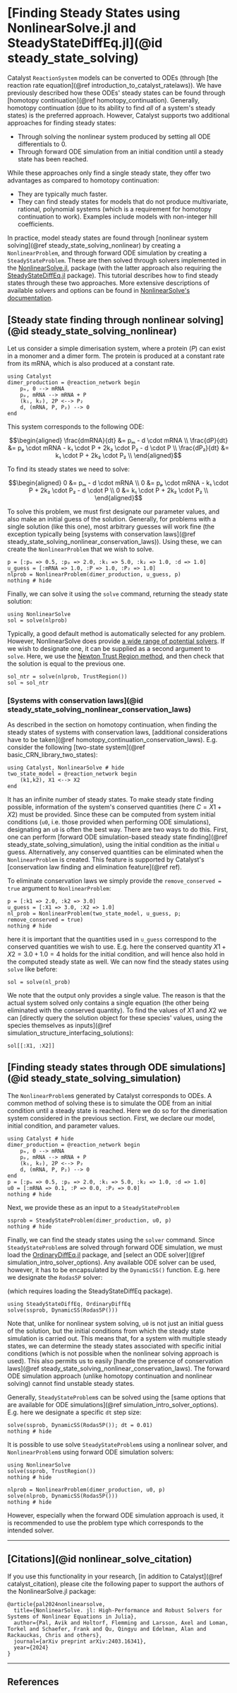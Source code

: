 # [Finding Steady States using NonlinearSolve.jl and SteadyStateDiffEq.jl](@id steady_state_solving)

Catalyst `ReactionSystem` models can be converted to ODEs (through [the reaction rate equation](@ref introduction_to_catalyst_ratelaws)). We have previously described how these ODEs' steady states can be found through [homotopy continuation](@ref homotopy_continuation). Generally, homotopy continuation (due to its ability to find *all* of a system's steady states) is the preferred approach. However, Catalyst supports two additional approaches for finding steady states:
- Through solving the nonlinear system produced by setting all ODE differentials to 0.
- Through forward ODE simulation from an initial condition until a steady state has been reached.

While these approaches only find a single steady state, they offer two advantages as compared to homotopy continuation:
- They are typically much faster.
- They can find steady states for models that do not produce multivariate, rational, polynomial systems (which is a requirement for homotopy continuation to work). Examples include models with non-integer hill coefficients.

In practice, model steady states are found through [nonlinear system solving](@ref steady_state_solving_nonlinear) by creating a `NonlinearProblem`, and through forward ODE simulation by creating a `SteadyStateProblem`. These are then solved through solvers implemented in the [NonlinearSolve.jl](https://github.com/SciML/NonlinearSolve.jl), package (with the latter approach also requiring the [SteadyStateDiffEq.jl](https://github.com/SciML/SteadyStateDiffEq.jl) package). This tutorial describes how to find steady states through these two approaches. More extensive descriptions of available solvers and options can be found in [NonlinearSolve's documentation](https://docs.sciml.ai/NonlinearSolve/stable/).

## [Steady state finding through nonlinear solving](@id steady_state_solving_nonlinear)
Let us consider a simple dimerisation system, where a protein ($P$) can exist in a monomer and a dimer form. The protein is produced at a constant rate from its mRNA, which is also produced at a constant rate.
```@example steady_state_solving_nonlinear
using Catalyst
dimer_production = @reaction_network begin
    pₘ, 0 --> mRNA
    pₚ, mRNA --> mRNA + P
    (k₁, k₂), 2P <--> P₂
    d, (mRNA, P, P₂) --> 0
end
```
This system corresponds to the following ODE:
```math
\begin{aligned}
\frac{dmRNA}{dt} &= pₘ - d \cdot mRNA \\
\frac{dP}{dt} &= pₚ \cdot mRNA - k₁ \cdot P + 2k₂ \cdot P₂ - d \cdot P \\
\frac{dP₂}{dt} &= k₁ \cdot P + 2k₂ \cdot P₂ \\
\end{aligned}
```
To find its steady states we need to solve:
```math
\begin{aligned}
0 &= pₘ - d \cdot mRNA \\
0 &= pₚ \cdot mRNA - k₁ \cdot P + 2k₂ \cdot P₂ - d \cdot P \\
0 &= k₁ \cdot P + 2k₂ \cdot P₂ \\
\end{aligned}
```

To solve this problem, we must first designate our parameter values, and also make an initial guess of the solution. Generally, for problems with a single solution (like this one), most arbitrary guesses will work fine (the exception typically being [systems with conservation laws](@ref steady_state_solving_nonlinear_conservation_laws)). Using these, we can create the `NonlinearProblem` that we wish to solve.
```@example steady_state_solving_nonlinear
p = [:pₘ => 0.5, :pₚ => 2.0, :k₁ => 5.0, :k₂ => 1.0, :d => 1.0]
u_guess = [:mRNA => 1.0, :P => 1.0, :P₂ => 1.0]
nlprob = NonlinearProblem(dimer_production, u_guess, p)
nothing # hide
```
Finally, we can solve it using the `solve` command, returning the steady state solution:
```@example steady_state_solving_nonlinear
using NonlinearSolve
sol = solve(nlprob)
```

Typically, a good default method is automatically selected for any problem. However, NonlinearSolve does provide [a wide range of potential solvers](https://docs.sciml.ai/NonlinearSolve/stable/solvers/NonlinearSystemSolvers/). If we wish to designate one, it can be supplied as a second argument to `solve`. Here, we use the [Newton Trust Region method](https://en.wikipedia.org/wiki/Trust_region), and then check that the solution is equal to the previous one.
```@example steady_state_solving_nonlinear
sol_ntr = solve(nlprob, TrustRegion())
sol ≈ sol_ntr
```
 
### [Systems with conservation laws](@id steady_state_solving_nonlinear_conservation_laws)
As described in the section on homotopy continuation, when finding the steady states of systems with conservation laws, [additional considerations have to be taken](@ref homotopy_continuation_conservation_laws). E.g. consider the following [two-state system](@ref basic_CRN_library_two_states):
```@example steady_state_solving_claws
using Catalyst, NonlinearSolve # hide
two_state_model = @reaction_network begin
    (k1,k2), X1 <--> X2
end
```
It has an infinite number of steady states. To make steady state finding possible, information of the system's conserved quantities (here $C = X1 + X2$) must be provided. Since these can be computed from system initial conditions (`u0`, i.e. those provided when performing ODE simulations), designating an `u0` is often the best way. There are two ways to do this. First, one can perform [forward ODE simulation-based steady state finding](@ref steady_state_solving_simulation), using the initial condition as the initial `u` guess. Alternatively, any conserved quantities can be eliminated when the `NonlinearProblem` is created. This feature is supported by Catalyst's [conservation law finding and elimination feature](@ref ref).

To eliminate conservation laws we simply provide the `remove_conserved = true` argument to `NonlinearProblem`:
```@example steady_state_solving_claws
p = [:k1 => 2.0, :k2 => 3.0]
u_guess = [:X1 => 3.0, :X2 => 1.0]
nl_prob = NonlinearProblem(two_state_model, u_guess, p; remove_conserved = true)
nothing # hide
```
here it is important that the quantities used in `u_guess` correspond to the conserved quantities we wish to use. E.g. here the conserved quantity $X1 + X2 = 3.0 + 1.0 = 4$ holds for the initial condition, and will hence also hold in the computed steady state as well. We can now find the steady states using `solve` like before:
```@example steady_state_solving_claws
sol = solve(nl_prob)
```
We note that the output only provides a single value. The reason is that the actual system solved only contains a single equation (the other being eliminated with the conserved quantity). To find the values of $X1$ and $X2$ we can [directly query the solution object for these species' values, using the species themselves as inputs](@ref simulation_structure_interfacing_solutions):
```@example steady_state_solving_claws
sol[[:X1, :X2]]
```

## [Finding steady states through ODE simulations](@id steady_state_solving_simulation)
The `NonlinearProblem`s generated by Catalyst corresponds to ODEs. A common method of solving these is to simulate the ODE from an initial condition until a steady state is reached. Here we do so for the dimerisation system considered in the previous section. First, we declare our model, initial condition, and parameter values.
```@example steady_state_solving_simulation
using Catalyst # hide
dimer_production = @reaction_network begin
    pₘ, 0 --> mRNA
    pₚ, mRNA --> mRNA + P
    (k₁, k₂), 2P <--> P₂
    d, (mRNA, P, P₂) --> 0
end
p = [:pₘ => 0.5, :pₚ => 2.0, :k₁ => 5.0, :k₂ => 1.0, :d => 1.0]
u0 = [:mRNA => 0.1, :P => 0.0, :P₂ => 0.0]
nothing # hide
```
Next, we provide these as an input to a `SteadyStateProblem`
```@example steady_state_solving_simulation
ssprob = SteadyStateProblem(dimer_production, u0, p)
nothing # hide
```
Finally, we can find the steady states using the `solver` command. Since `SteadyStateProblem`s are solved through forward ODE simulation, we must load the [OrdinaryDiffEq.jl](https://github.com/SciML/OrdinaryDiffEq.jl) package, and [select an ODE solver](@ref simulation_intro_solver_options). Any available ODE solver can be used, however, it has to be encapsulated by the `DynamicSS()` function. E.g. here we designate the `Rodas5P` solver:

(which requires loading the SteadyStateDiffEq package).
```@example steady_state_solving_simulation
using SteadyStateDiffEq, OrdinaryDiffEq
solve(ssprob, DynamicSS(Rodas5P()))
```
Note that, unlike for nonlinear system solving, `u0` is not just an initial guess of the solution, but the initial conditions from which the steady state simulation is carried out. This means that, for a system with multiple steady states, we can determine the steady states associated with specific initial conditions (which is not possible when the nonlinear solving approach is used). This also permits us to easily [handle the presence of conservation laws](@ref steady_state_solving_nonlinear_conservation_laws). The forward ODE simulation approach (unlike homotopy continuation and nonlinear solving) cannot find unstable steady states.

Generally, `SteadyStateProblem`s can be solved using the [same options that are available for ODE simulations](@ref simulation_intro_solver_options). E.g. here we designate a specific `dt` step size:
```@example steady_state_solving_simulation
solve(ssprob, DynamicSS(Rodas5P()); dt = 0.01)
nothing # hide
```

It is possible to use solve `SteadyStateProblem`s using a nonlinear solver, and `NonlinearProblem`s using forward ODE simulation solvers:
```@example steady_state_solving_simulation
using NonlinearSolve
solve(ssprob, TrustRegion())
nothing # hide
```
```@example steady_state_solving_simulation
nlprob = NonlinearProblem(dimer_production, u0, p)
solve(nlprob, DynamicSS(Rodas5P()))
nothing # hide
```
However, especially when the forward ODE simulation approach is used, it is recommended to use the problem type which corresponds to the intended solver.


---
## [Citations](@id nonlinear_solve_citation)
If you use this functionality in your research, [in addition to Catalyst](@ref catalyst_citation), please cite the following paper to support the authors of the NonlinearSolve.jl package:
```
@article{pal2024nonlinearsolve,
  title={NonlinearSolve. jl: High-Performance and Robust Solvers for Systems of Nonlinear Equations in Julia},
  author={Pal, Avik and Holtorf, Flemming and Larsson, Axel and Loman, Torkel and Schaefer, Frank and Qu, Qingyu and Edelman, Alan and Rackauckas, Chris and others},
  journal={arXiv preprint arXiv:2403.16341},
  year={2024}
}
```


---
## References
[^1]: [J. Nocedal, S. J. Wright, *Numerical Optimization*, Springer (2006).](https://www.math.uci.edu/~qnie/Publications/NumericalOptimization.pdf)
